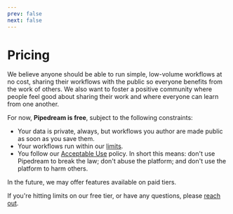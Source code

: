```yaml
---
prev: false
next: false
---
```


# Pricing

We believe anyone should be able to run simple, low-volume workflows at no cost, sharing their workflows with the public so everyone benefits from the work of others. We also want to foster a positive community where people feel good about sharing their work and where everyone can learn from one another.

For now, **Pipedream is free**, subject to the following constraints:

- Your data is private, always, but workflows you author are made public as soon as you save them.
- Your workflows run within our [limits](/limits/).
- You follow our [Acceptable Use](https://pipedream.com/terms/#b-acceptable-use) policy. In short this means: don't use Pipedream to break the law; don't abuse the platform; and don't use the platform to harm others.

In the future, we may offer features available on paid tiers.

If you're hitting limits on our free tier, or have any questions, please [reach out](/support/).
